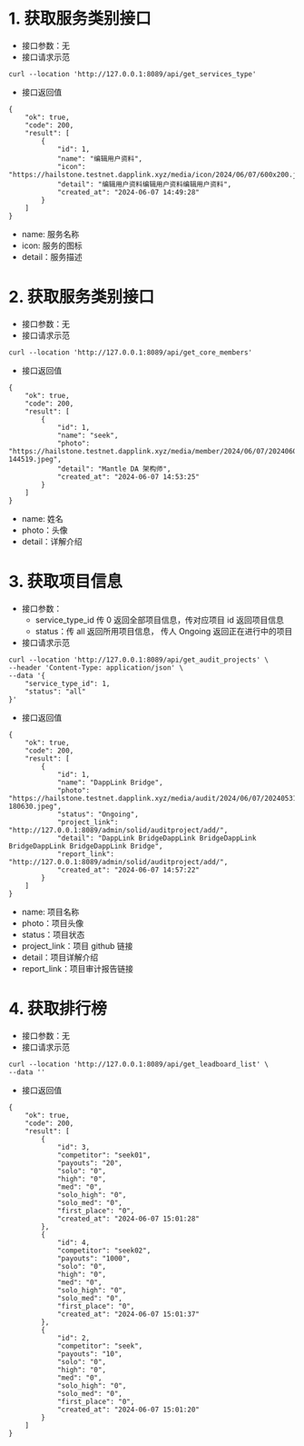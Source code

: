 # 1. 获取服务类别接口
 
- 接口参数：无
- 接口请求示范
```
curl --location 'http://127.0.0.1:8089/api/get_services_type'
```
- 接口返回值
```
{
    "ok": true,
    "code": 200,
    "result": [
        {
            "id": 1,
            "name": "编辑用户资料",
            "icon": "https://hailstone.testnet.dapplink.xyz/media/icon/2024/06/07/600x200.jpeg",
            "detail": "编辑用户资料编辑用户资料编辑用户资料",
            "created_at": "2024-06-07 14:49:28"
        }
    ]
}
```
- name: 服务名称
- icon: 服务的图标
- detail：服务描述

# 2. 获取服务类别接口

- 接口参数：无
- 接口请求示范
```
curl --location 'http://127.0.0.1:8089/api/get_core_members'
```
- 接口返回值
```
{
    "ok": true,
    "code": 200,
    "result": [
        {
            "id": 1,
            "name": "seek",
            "photo": "https://hailstone.testnet.dapplink.xyz/media/member/2024/06/07/20240605-144519.jpeg",
            "detail": "Mantle DA 架构师",
            "created_at": "2024-06-07 14:53:25"
        }
    ]
}
```

- name: 姓名
- photo：头像
- detail：详解介绍

# 3. 获取项目信息

- 接口参数：
  - service_type_id 传 0 返回全部项目信息，传对应项目 id 返回项目信息
  - status：传 all 返回所用项目信息， 传人 Ongoing 返回正在进行中的项目
- 接口请求示范
```
curl --location 'http://127.0.0.1:8089/api/get_audit_projects' \
--header 'Content-Type: application/json' \
--data '{
    "service_type_id": 1,
    "status": "all"
}'
```
- 接口返回值
```
{
    "ok": true,
    "code": 200,
    "result": [
        {
            "id": 1,
            "name": "DappLink Bridge",
            "photo": "https://hailstone.testnet.dapplink.xyz/media/audit/2024/06/07/20240531-180630.jpeg",
            "status": "Ongoing",
            "project_link": "http://127.0.0.1:8089/admin/solid/auditproject/add/",
            "detail": "DappLink BridgeDappLink BridgeDappLink BridgeDappLink BridgeDappLink Bridge",
            "report_link": "http://127.0.0.1:8089/admin/solid/auditproject/add/",
            "created_at": "2024-06-07 14:57:22"
        }
    ]
}
```
- name: 项目名称
- photo：项目头像
- status：项目状态
- project_link：项目 github 链接
- detail：项目详解介绍
- report_link：项目审计报告链接

# 4. 获取排行榜

- 接口参数：无
- 接口请求示范
```
curl --location 'http://127.0.0.1:8089/api/get_leadboard_list' \
--data ''
```
- 接口返回值
```
{
    "ok": true,
    "code": 200,
    "result": [
        {
            "id": 3,
            "competitor": "seek01",
            "payouts": "20",
            "solo": "0",
            "high": "0",
            "med": "0",
            "solo_high": "0",
            "solo_med": "0",
            "first_place": "0",
            "created_at": "2024-06-07 15:01:28"
        },
        {
            "id": 4,
            "competitor": "seek02",
            "payouts": "1000",
            "solo": "0",
            "high": "0",
            "med": "0",
            "solo_high": "0",
            "solo_med": "0",
            "first_place": "0",
            "created_at": "2024-06-07 15:01:37"
        },
        {
            "id": 2,
            "competitor": "seek",
            "payouts": "10",
            "solo": "0",
            "high": "0",
            "med": "0",
            "solo_high": "0",
            "solo_med": "0",
            "first_place": "0",
            "created_at": "2024-06-07 15:01:20"
        }
    ]
}
```